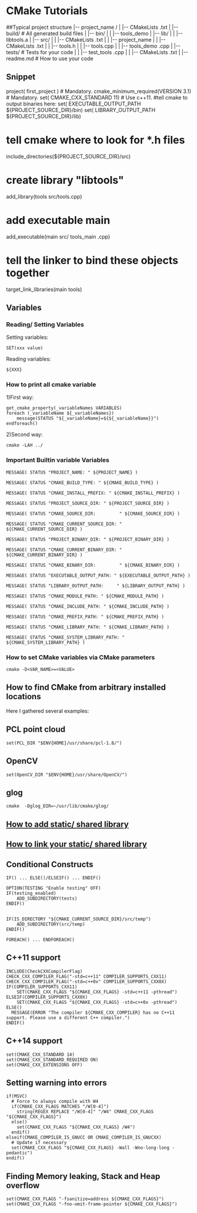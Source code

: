 # CMake Tutorials


##Typical project structure
|-- project_name /
| |-- CMakeLists .txt
| |-- build/ # All generated build files
| |-- bin/
| | |-- tools_demo
| |-- lib/
| | |-- libtools.a
| |-- src/
| | |-- CMakeLists .txt
| | |-- project_name
| | |-- CMakeLists .txt
| | |-- tools.h
| | |-- tools.cpp
| | |-- tools_demo .cpp
| |-- tests/ # Tests for your code
| | |-- test_tools .cpp
| | |-- CMakeLists .txt
| |-- readme.md # How to use your code


## Snippet
project( first_project ) # Mandatory.
cmake_minimum_required(VERSION 3.1) # Mandatory.
set( CMAKE_CXX_STANDARD 11) # Use c++11.
#tell cmake to output binaries here:
set( EXECUTABLE_OUTPUT_PATH ${PROJECT_SOURCE_DIR}/bin)
set( LIBRARY_OUTPUT_PATH ${PROJECT_SOURCE_DIR}/lib)
# tell cmake where to look for *.h files
include_directories(${PROJECT_SOURCE_DIR}/src)
# create library "libtools"
add_library(tools src/tools.cpp)
# add executable main
add_executable(main src/ tools_main .cpp)
# tell the linker to bind these objects together
target_link_libraries(main tools)


## Variables
### Reading/ Setting Variables

Setting variables:
```
SET(xxx value)
```
Reading variables:
```
${XXX}
```


### How to print all cmake variable
1)First way:
```	
get_cmake_property(_variableNames VARIABLES)
foreach (_variableName ${_variableNames})
    message(STATUS "${_variableName}=${${_variableName}}")
endforeach()
```

2)Second way:
```
cmake -LAH ../
```


### Important Builtin variable Variables

```
MESSAGE( STATUS "PROJECT_NAME: " ${PROJECT_NAME} )

MESSAGE( STATUS "CMAKE_BUILD_TYPE: " ${CMAKE_BUILD_TYPE} )

MESSAGE( STATUS "CMAKE_INSTALL_PREFIX: " ${CMAKE_INSTALL_PREFIX} )

MESSAGE( STATUS "PROJECT_SOURCE_DIR: " ${PROJECT_SOURCE_DIR} )

MESSAGE( STATUS "CMAKE_SOURCE_DIR:         " ${CMAKE_SOURCE_DIR} )

MESSAGE( STATUS "CMAKE_CURRENT_SOURCE_DIR: " ${CMAKE_CURRENT_SOURCE_DIR} )

MESSAGE( STATUS "PROJECT_BINARY_DIR: " ${PROJECT_BINARY_DIR} )

MESSAGE( STATUS "CMAKE_CURRENT_BINARY_DIR: " ${CMAKE_CURRENT_BINARY_DIR} )

MESSAGE( STATUS "CMAKE_BINARY_DIR:         " ${CMAKE_BINARY_DIR} )

MESSAGE( STATUS "EXECUTABLE_OUTPUT_PATH: " ${EXECUTABLE_OUTPUT_PATH} )

MESSAGE( STATUS "LIBRARY_OUTPUT_PATH:     " ${LIBRARY_OUTPUT_PATH} )

MESSAGE( STATUS "CMAKE_MODULE_PATH: " ${CMAKE_MODULE_PATH} )

MESSAGE( STATUS "CMAKE_INCLUDE_PATH: " ${CMAKE_INCLUDE_PATH} )

MESSAGE( STATUS "CMAKE_PREFIX_PATH: " ${CMAKE_PREFIX_PATH} )

MESSAGE( STATUS "CMAKE_LIBRARY_PATH: " ${CMAKE_LIBRARY_PATH} )

MESSAGE( STATUS "CMAKE_SYSTEM_LIBRARY_PATH: " ${CMAKE_SYSTEM_LIBRARY_PATH} )
```

### How to set CMake variables via CMake parameters
```
cmake -D<VAR_NAME>=<VALUE>
```

## How to find CMake from arbitrary installed locations

Here I gathered several examples:
## PCL point cloud
```
set(PCL_DIR "$ENV{HOME}/usr/share/pcl-1.8/")
```

## OpenCV
```
set(OpenCV_DIR "$ENV{HOME}/usr/share/OpenCV/")
```

## glog
```
cmake  -Dglog_DIR=~/usr/lib/cmake/glog/
```

## [How to add static/ shared library](Creating_Librares)

## [How to link your static/ shared library](Linking_to_Libraries)

                        
## Conditional Constructs
```
IF() ... ELSE()/ELSEIF() ... ENDIF()

OPTION(TESTING "Enable testing" OFF)
IF(testing_enabled)
	ADD_SUBDIRECTORY(tests)
ENDIF()


IF(IS_DIRECTORY "${CMAKE_CURRENT_SOURCE_DIR}/src/temp")
	ADD_SUBDIRECTORY(src/temp)
ENDIF()

FOREACH() ... ENDFOREACH()
```

## C++11 support

```
INCLUDE(CheckCXXCompilerFlag)
CHECK_CXX_COMPILER_FLAG("-std=c++11" COMPILER_SUPPORTS_CXX11)
CHECK_CXX_COMPILER_FLAG("-std=c++0x" COMPILER_SUPPORTS_CXX0X)
IF(COMPILER_SUPPORTS_CXX11)
    SET(CMAKE_CXX_FLAGS "${CMAKE_CXX_FLAGS} -std=c++11 -pthread")
ELSEIF(COMPILER_SUPPORTS_CXX0X)
    SET(CMAKE_CXX_FLAGS "${CMAKE_CXX_FLAGS} -std=c++0x -pthread")
ELSE()
  MESSAGE(ERROR "The compiler ${CMAKE_CXX_COMPILER} has no C++11 support. Please use a different C++ compiler.")
ENDIF()
```


## C++14 support
```
set(CMAKE_CXX_STANDARD 14)
set(CMAKE_CXX_STANDARD_REQUIRED ON)
set(CMAKE_CXX_EXTENSIONS OFF)
```



## Setting warning into errors
```
if(MSVC)
  # Force to always compile with W4
  if(CMAKE_CXX_FLAGS MATCHES "/W[0-4]")
    string(REGEX REPLACE "/W[0-4]" "/W4" CMAKE_CXX_FLAGS "${CMAKE_CXX_FLAGS}")
  else()
    set(CMAKE_CXX_FLAGS "${CMAKE_CXX_FLAGS} /W4")
  endif()
elseif(CMAKE_COMPILER_IS_GNUCC OR CMAKE_COMPILER_IS_GNUCXX)
  # Update if necessary
  set(CMAKE_CXX_FLAGS "${CMAKE_CXX_FLAGS} -Wall -Wno-long-long -pedantic")
endif()
```

## Finding Memory leaking, Stack and Heap overflow
```
set(CMAKE_CXX_FLAGS "-fsanitize=address ${CMAKE_CXX_FLAGS}")
set(CMAKE_CXX_FLAGS "-fno-omit-frame-pointer ${CMAKE_CXX_FLAGS}")
```
